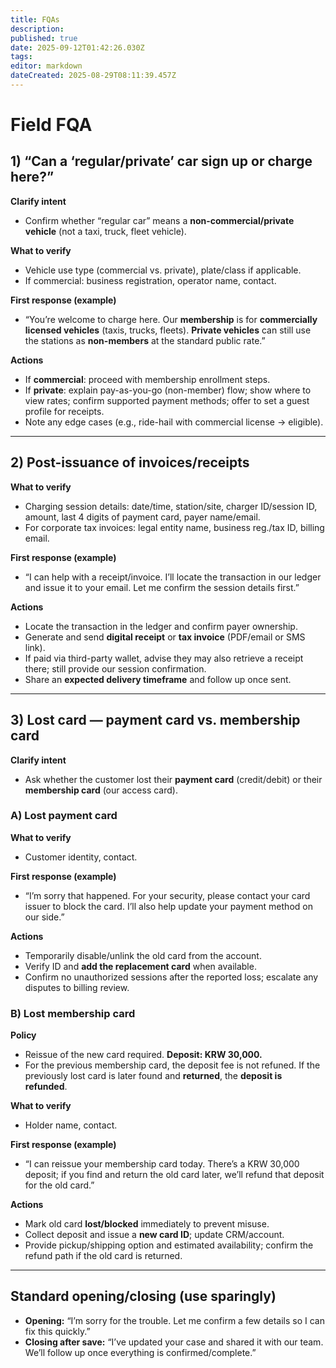 ```yaml
---
title: FQAs
description: 
published: true
date: 2025-09-12T01:42:26.030Z
tags: 
editor: markdown
dateCreated: 2025-08-29T08:11:39.457Z
---
```


# Field FQA

## 1) “Can a ‘regular/private’ car sign up or charge here?”

**Clarify intent**

* Confirm whether “regular car” means a **non-commercial/private vehicle** (not a taxi, truck, fleet vehicle).

**What to verify**

* Vehicle use type (commercial vs. private), plate/class if applicable.
* If commercial: business registration, operator name, contact.

**First response (example)**

* “You’re welcome to charge here. Our **membership** is for **commercially licensed vehicles** (taxis, trucks, fleets). **Private vehicles** can still use the stations as **non-members** at the standard public rate.”

**Actions**

* If **commercial**: proceed with membership enrollment steps.
* If **private**: explain pay-as-you-go (non-member) flow; show where to view rates; confirm supported payment methods; offer to set a guest profile for receipts.
* Note any edge cases (e.g., ride-hail with commercial license → eligible).

---

## 2) Post-issuance of invoices/receipts

**What to verify**

* Charging session details: date/time, station/site, charger ID/session ID, amount, last 4 digits of payment card, payer name/email.
* For corporate tax invoices: legal entity name, business reg./tax ID, billing email.

**First response (example)**

* “I can help with a receipt/invoice. I’ll locate the transaction in our ledger and issue it to your email. Let me confirm the session details first.”

**Actions**

* Locate the transaction in the ledger and confirm payer ownership.
* Generate and send **digital receipt** or **tax invoice** (PDF/email or SMS link).
* If paid via third-party wallet, advise they may also retrieve a receipt there; still provide our session confirmation.
* Share an **expected delivery timeframe** and follow up once sent.

---

## 3) Lost card — payment card vs. membership card

**Clarify intent**

* Ask whether the customer lost their **payment card** (credit/debit) or their **membership card** (our access card).

### A) Lost **payment card**

**What to verify**

* Customer identity, contact.

**First response (example)**

* “I’m sorry that happened. For your security, please contact your card issuer to block the card. I’ll also help update your payment method on our side.”

**Actions**

* Temporarily disable/unlink the old card from the account.
* Verify ID and **add the replacement card** when available.
* Confirm no unauthorized sessions after the reported loss; escalate any disputes to billing review.

### B) Lost **membership card**

**Policy**

* Reissue of the new card required. **Deposit: KRW 30,000.**
* For the previous membership card, the deposit fee is not refuned. If the previously lost card is later found and **returned**, the **deposit is refunded**.

**What to verify**

* Holder name, contact.

**First response (example)**

* “I can reissue your membership card today. There’s a KRW 30,000 deposit; if you find and return the old card later, we’ll refund that deposit for the old card.”

**Actions**

* Mark old card **lost/blocked** immediately to prevent misuse.
* Collect deposit and issue a **new card ID**; update CRM/account.
* Provide pickup/shipping option and estimated availability; confirm the refund path if the old card is returned.

---

## Standard opening/closing (use sparingly)

* **Opening:** “I’m sorry for the trouble. Let me confirm a few details so I can fix this quickly.”
* **Closing after save:** “I’ve updated your case and shared it with our team. We’ll follow up once everything is confirmed/complete.”
